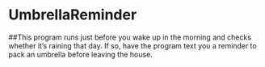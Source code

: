 # UmbrellaReminder

##This program runs just before you wake up in the morning and checks whether it’s
raining that day. If so, have the program text you a reminder to pack an umbrella before
leaving the house.
